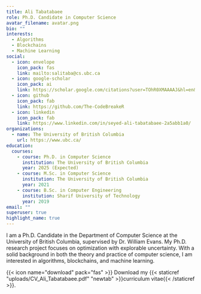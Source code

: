 ```yaml
---
title: Ali Tabatabaee
role: Ph.D. Candidate in Computer Science
avatar_filename: avatar.png
bio: ""
interests:
  - Algorithms
  - Blockchains
  - Machine Learning
social:
  - icon: envelope
    icon_pack: fas
    link: mailto:salitaba@cs.ubc.ca
  - icon: google-scholar
    icon_pack: ai
    link: https://scholar.google.com/citations?user=TOhR0XMAAAAJ&hl=en&oi=sra
  - icon: github
    icon_pack: fab
    link: https://github.com/The-CodeBreakeR
  - icon: linkedin
    icon_pack: fab
    link: https://www.linkedin.com/in/seyed-ali-tabatabaee-2a5abb1a0/
organizations:
  - name: The University of British Columbia
    url: https://www.ubc.ca/
education:
  courses:
    - course: Ph.D. in Computer Science
      institution: The University of British Columbia
      year: 2025 (Expected)
    - course: M.Sc. in Computer Science
      institution: The University of British Columbia
      year: 2021
    - course: B.Sc. in Computer Engineering
      institution: Sharif University of Technology
      year: 2019
email: ""
superuser: true
highlight_name: true
---
```

I am a Ph.D. Candidate in the Department of Computer Science at the University of British Columbia, supervised by Dr. William Evans. My Ph.D. research project focuses on optimization with explorable uncertainty. With a solid background in both the theory and practice of computer science, I am interested in algorithms, blockchains, and machine learning.

{{< icon name="download" pack="fas" >}} Download my {{< staticref "uploads/CV_Ali_Tabatabaee.pdf" "newtab" >}}curriculum vitae{{< /staticref >}}.
